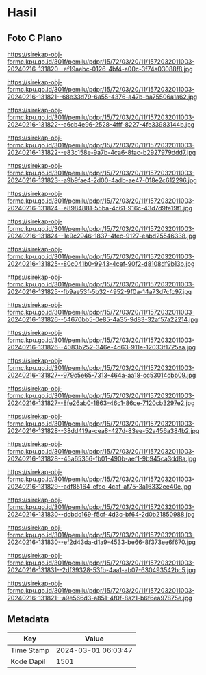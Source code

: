 # Hasil

## Foto C Plano

https://sirekap-obj-formc.kpu.go.id/301f/pemilu/pdpr/15/72/03/20/11/1572032011003-20240216-131820--ef19aebc-0126-4bf4-a00c-3f74a03088f8.jpg

https://sirekap-obj-formc.kpu.go.id/301f/pemilu/pdpr/15/72/03/20/11/1572032011003-20240216-131821--68e33d79-6a55-4376-a47b-ba75506a1a62.jpg

https://sirekap-obj-formc.kpu.go.id/301f/pemilu/pdpr/15/72/03/20/11/1572032011003-20240216-131822--a6cb4e96-2528-4fff-8227-4fe33983144b.jpg

https://sirekap-obj-formc.kpu.go.id/301f/pemilu/pdpr/15/72/03/20/11/1572032011003-20240216-131822--e83c158e-9a7b-4ca6-8fac-b2927979ddd7.jpg

https://sirekap-obj-formc.kpu.go.id/301f/pemilu/pdpr/15/72/03/20/11/1572032011003-20240216-131823--a9b9fae4-2d00-4adb-ae47-018e2c612296.jpg

https://sirekap-obj-formc.kpu.go.id/301f/pemilu/pdpr/15/72/03/20/11/1572032011003-20240216-131824--e8984881-55ba-4c61-916c-43d7d9fe19f1.jpg

https://sirekap-obj-formc.kpu.go.id/301f/pemilu/pdpr/15/72/03/20/11/1572032011003-20240216-131824--1e9c2946-1837-4fec-9127-eabd25546338.jpg

https://sirekap-obj-formc.kpu.go.id/301f/pemilu/pdpr/15/72/03/20/11/1572032011003-20240216-131825--80c041b0-9943-4cef-90f2-d8108df9b13b.jpg

https://sirekap-obj-formc.kpu.go.id/301f/pemilu/pdpr/15/72/03/20/11/1572032011003-20240216-131825--fb9ae53f-5b32-4952-9f0a-14a73d7cfc97.jpg

https://sirekap-obj-formc.kpu.go.id/301f/pemilu/pdpr/15/72/03/20/11/1572032011003-20240216-131826--54670bb5-0e85-4a35-9d83-32af57a22214.jpg

https://sirekap-obj-formc.kpu.go.id/301f/pemilu/pdpr/15/72/03/20/11/1572032011003-20240216-131826--4083b252-346e-4d63-911e-12033f1725aa.jpg

https://sirekap-obj-formc.kpu.go.id/301f/pemilu/pdpr/15/72/03/20/11/1572032011003-20240216-131827--979c5e65-7313-464a-aa18-cc53014cbb09.jpg

https://sirekap-obj-formc.kpu.go.id/301f/pemilu/pdpr/15/72/03/20/11/1572032011003-20240216-131827--8fe26ab0-1863-46c1-86ce-7120cb3297e2.jpg

https://sirekap-obj-formc.kpu.go.id/301f/pemilu/pdpr/15/72/03/20/11/1572032011003-20240216-131828--38dd419a-cea8-427d-83ee-52a456a384b2.jpg

https://sirekap-obj-formc.kpu.go.id/301f/pemilu/pdpr/15/72/03/20/11/1572032011003-20240216-131828--45a65356-fb01-490b-aef1-9b945ca3dd8a.jpg

https://sirekap-obj-formc.kpu.go.id/301f/pemilu/pdpr/15/72/03/20/11/1572032011003-20240216-131829--adf85164-efcc-4caf-af75-3a16332ee40e.jpg

https://sirekap-obj-formc.kpu.go.id/301f/pemilu/pdpr/15/72/03/20/11/1572032011003-20240216-131830--dcbdc169-f5cf-4d3c-bf64-2d0b21850988.jpg

https://sirekap-obj-formc.kpu.go.id/301f/pemilu/pdpr/15/72/03/20/11/1572032011003-20240216-131830--ef2d43da-d1a9-4533-be66-8f373ee6f670.jpg

https://sirekap-obj-formc.kpu.go.id/301f/pemilu/pdpr/15/72/03/20/11/1572032011003-20240216-131831--2df39328-53fb-4aa1-ab07-630493542bc5.jpg

https://sirekap-obj-formc.kpu.go.id/301f/pemilu/pdpr/15/72/03/20/11/1572032011003-20240216-131821--a9e566d3-a851-4f0f-8a21-b6f6ea97875e.jpg


## Metadata

| Key        | Value               |
| ---------- | ------------------- |
| Time Stamp | 2024-03-01 06:03:47 |
| Kode Dapil | 1501                |



